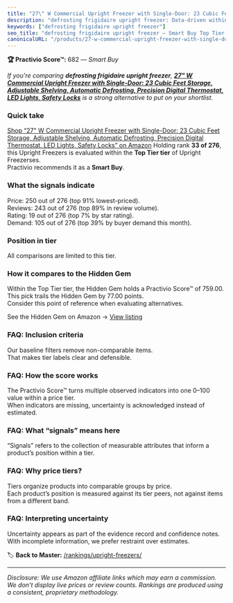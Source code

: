 ```yaml
---
title: "27\" W Commercial Upright Freezer with Single-Door: 23 Cubic Feet Storage, Adjustable Shelving, Automatic Defrosting, Precision Digital Thermostat, LED Lights, Safety Locks"
description: "defrosting frigidaire upright freezer: Data-driven within Top Tier ranking using the Practivio Score™. Positioned by quality, value, demand, findability, momen…"
keywords: ["defrosting frigidaire upright freezer"]
seo_title: "defrosting frigidaire upright freezer — Smart Buy Top Tier (2025)"
canonicalURL: "/products/27-w-commercial-upright-freezer-with-single-door-23-cubic-feet-storage-adjustable-shelving-automatic-defrosting-precision-digital-thermostat-led-lights-safety-locks-B0FL6MZ37D/"
---
```


**🏆 Practivio Score™:** 682 — _Smart Buy_


*If you're comparing **defrosting frigidaire upright freezer**, **[27" W Commercial Upright Freezer with Single-Door: 23 Cubic Feet Storage, Adjustable Shelving, Automatic Defrosting, Precision Digital Thermostat, LED Lights, Safety Locks](https://www.amazon.com/dp/B0FL6MZ37D?tag=practivio-20)** is a strong alternative to put on your shortlist.*
### Quick take
[Shop “27" W Commercial Upright Freezer with Single-Door: 23 Cubic Feet Storage, Adjustable Shelving, Automatic Defrosting, Precision Digital Thermostat, LED Lights, Safety Locks” on Amazon](https://www.amazon.com/dp/B0FL6MZ37D?tag=practivio-20)
Holding rank **33 of 276**, this Upright Freezers is evaluated within the **Top Tier tier** of Upright Freezerses.  
Practivio recommends it as a **Smart Buy**.

### What the signals indicate
Price: 250 out of 276 (top 91% lowest-priced).  
Reviews: 243 out of 276 (top 89% in review volume).  
Rating: 19 out of 276 (top 7% by star rating).  
Demand: 105 out of 276 (top 39% by buyer demand this month).

### Position in tier
All comparisons are limited to this tier.

### How it compares to the Hidden Gem
Within the Top Tier tier, the Hidden Gem holds a Practivio Score™ of 759.00.  
This pick trails the Hidden Gem by 77.00 points.  
Consider this point of reference when evaluating alternatives.  

See the Hidden Gem on Amazon → [View listing](https://www.amazon.com/dp/B09LHLZFYZ?tag=practivio-20)

### FAQ: Inclusion criteria
Our baseline filters remove non-comparable items.  
That makes tier labels clear and defensible.

### FAQ: How the score works
The Practivio Score™ turns multiple observed indicators into one 0–100 value within a price tier.  
When indicators are missing, uncertainty is acknowledged instead of estimated.

### FAQ: What “signals” means here
“Signals” refers to the collection of measurable attributes that inform a product’s position within a tier.

### FAQ: Why price tiers?
Tiers organize products into comparable groups by price.  
Each product’s position is measured against its tier peers, not against items from a different band.

### FAQ: Interpreting uncertainty
Uncertainty appears as part of the evidence record and confidence notes.  
With incomplete information, we prefer restraint over estimates.


🏷️ **Back to Master:** [/rankings/upright-freezers/](/rankings/upright-freezers/)

---
_Disclosure: We use Amazon affiliate links which may earn a commission. We don’t display live prices or review counts. Rankings are produced using a consistent, proprietary methodology._
